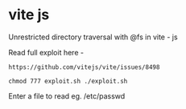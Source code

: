 # vite js 


Unrestricted directory traversal with @fs in vite - js 


Read full exploit here - 


````
https://github.com/vitejs/vite/issues/8498
````

``
chmod 777 exploit.sh
./exploit.sh
``


Enter a file to read eg. /etc/passwd
